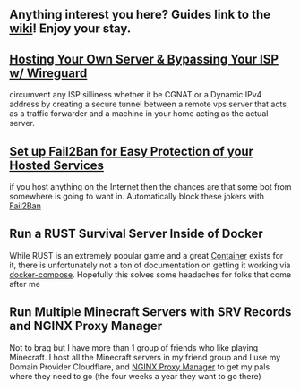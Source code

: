 ## Anything interest you here? Guides link to the [wiki](https://github.com/barkwoofdog/howtowithdog/wiki)! Enjoy your stay.

## [Hosting Your Own Server & Bypassing Your ISP w/ Wireguard](https://github.com/barkwoofdog/howtowithdog/wiki/Hosting-Your-Own-Server-&-Bypassing-Your-ISP-with--Wireguard)

circumvent any ISP silliness whether it be CGNAT or a Dynamic IPv4 address by creating a secure tunnel between a remote vps server that acts as a traffic forwarder and a machine in your home acting as the actual server.


## [Set up Fail2Ban for Easy Protection of your Hosted Services](https://github.com/barkwoofdog/howtowithdog/wiki/Protect-Ya-Neck-with-Fail2Ban)

if you host anything on the Internet then the chances are that some bot from somewhere is going to want in. Automatically block these jokers with [Fail2Ban](https://www.fail2ban.org/wiki/index.php/Main_Page)

## Run a RUST Survival Server Inside of Docker

While RUST is an extremely popular game and a great [Container](https://github.com/Didstopia/rust-server) exists for it, there is unfortunately not a ton of documentation on getting it working via [docker-compose](https://docs.docker.com/compose/). Hopefully this solves some headaches for folks that come after me

## Run Multiple Minecraft Servers with SRV Records and NGINX Proxy Manager

Not to brag but I have more than 1 group of friends who like playing Minecraft. I host all the Minecraft servers in my friend group and I use my Domain Provider Cloudflare, and [NGINX Proxy Manager](https://nginxproxymanager.com/) to get my pals where they need to go (the four weeks a year they want to go there)
